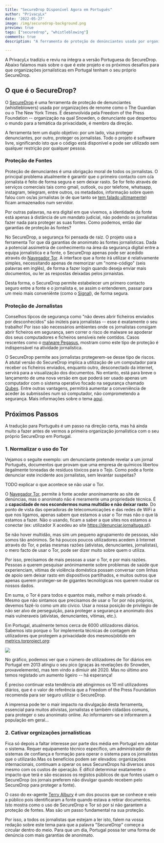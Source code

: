 ```yaml
---
title: "SecureDrop Disponível Agora em Português"
author: "PrivacyLx"
date: '2022-05-27'
image: /img/securedrop-background.png
preview: true
tags: ["securedrop", "whistleblowing"]
comments: true
description: "A ferramenta de proteção de denúnciantes usada por organizações de renome como o The Guardian ou o The New York Times está agora disponível em Português, graças à PrivacyLx. Não signfica que as organizações jornalisticas possam usar já esta ferramenta, mas pelos menos, estamos mais próximos dessa realidade!"

---
```


A PrivacyLx tradiziu e reviu na íntegra a versão Portuguesa do SecureDrop. Abaixo falamos mais sobre o que é este projeto e os próximos desafios para que organizações jornalísticas em Portugal tenham o seu próprio SecureDrop.

## O que é o SecureDrop?

O [SecureDrop](https://securedrop.org/) é uma ferramenta de proteção de denunciantes (whistleblowers) usada por organizações de renome como o The Guardian ou o The New York Times. É desenvolvida pela Freedom of the Press Foundation -- organização na qual Snowden, o denunciante que despertou o mundo para a temática da privacidade, é membro da direção.

A ferramenta tem um duplo objetivo: por um lado, visa proteger denunciantes, por outro, proteger os jornalistas. Todo o projeto é software livre, significando isto que o código está disponível e pode ser utilizado sem qualquer restrição por qualquer pessoa.

### Proteção de Fontes
Proteção de denunciantes é uma obrigação moral de todos os jornalistas. O principal problema atualmente é garantir que o primeiro contacto com o/a jornalista é feito de forma segura e sem deixar rasto. Se for feito através de serviços comerciais tais como gmail, outlook, ou por telefone, whatsapp, instagram, telegram, entre outros, os metadados, informação sobre quem falou com os/as jornalistas (e de que tanto se [tem falado ultimamente](https://direitosdigitais.pt/comunicacao/noticias/135-queixa-da-d3-leva-a-declaracao-de-inconstitucionalidade-da-lei-dos-metadados)) ficam armazenados num servidor. 

Por outras palavras, na era digital em que vivemos, a identidade da fonte está apenas à distância de um mandato judicial, não podendo os jornalistas fazer nada para proteger as suas fontes. Como podemos, então dar garantias de proteção às fontes?

No SecureDrop, a segurança foi pensada de raíz. O projeto usa a ferramenta Tor que dá garantias de anonimato às fontes jornalísticas. Dada a potencial assimetria de conhecimento na área da segurança digital entre a equipa jornalística e a fonte, o SecureDrop apenas pode ser acedido através do [Navegador Tor](https://torproject.org). A interface que a fonte irá utilizar é relativamente simples, necessitando apenas de memorizar um "nome-código" (seis palavras em inglês), de forma a fazer login quando deseja enviar mais documentos, ou ler as respostas deixadas pelos jornaistas.

Desta forma, o SecureDrop permite estabelecer um primero contacto seguro entre a fonte e o jornalista e, se assim o entenderem, passar para um meio mais conveniênte (como o [Signal](signal.org)), de forma segura.

### Proteção de Jornalistas
Conselhos típcos de segurança como "não deves abrir ficheiros enviados por desconhecidos" são inúteis para jornalistas -- esse é exatamente o seu trabalho! Por isso são necessários ambientes onde os jornalistas consigam abrir ficheiros em segurança, sem correr o risco de malware se apoderar dos seus computadores e ficheiros sensíveis nele contidos. Casos rescentes como o [malware Pegasus](https://en.wikipedia.org/wiki/Pegasus_Project_(investigation)), mostram como este tipo de proteção é indispensável na atividade jornalística.

O SecureDrop permite aos jornalistas protegerem-se desse tipo de riscos. A atutal versão do SecureDrop implica a utilização de um computador para receber os ficheiros enviados, enquanto outro, desconectado da internet, servirá para a visualização dos documentos. No entanto, está para breve o lançamento de uma nova versão em que poderá ser usado apenas um computador com o sistema operativo focado na segurança chamado [Qubes](qubes-os.org). Entre outras vantagens, permitirá aumentar a conveniência de aceder às submissões num só computador, não comprometendo a segurança. Mais informações sobre o tema [aqui](https://securedrop.org/news/road-towards-integrated-securedrop-workstation/).

## Próximos Passos
A tradução para Português é um passo na direção certa, mas há ainda muito a fazer antes de vermos a primeira organização jornalística com o seu próprio SecureDrop em Portugal.

### 1. Normalizar o uso do Tor
Vejamos o seguite exemplo: um denunciante pretende revelar a um jornal Português, documentos que provam que uma empresa de químicos libertou ilegalmente toneadas de resíduos tóxicos para o Tejo. Como pode a fonte denunciar este incidente aos jornalistas, sem levantar suspeitas? 

TODO explicar o que acontece se não usar o Tor.

O [Navegador Tor](https://torproject.org/), permite à fonte aceder anonimamente ao site de denúncias, mas o anonimato não é meramente uma propriedade técnica. É a **capacidade de nos escondermos numa multidão e não deixar rasto**. Do ponto de vista das operadoras de telecomunicações e das redes de WiFi a que nos ligamos, apenas sabem que estamos a usar o Tor mas não o que lá estamos a fazer. Não o usando, ficam a saber a que sites nos estamos a conectar (ex: utilizador X acedeu ao site https://denunciar.jornaltuga.pt).

Se não hover multidão, mas sim um pequeno agrupamento de pessoas, não somos tão anónimos. Se há poucos poucos utilizadores acedem à Internet através do Tor, e pelas mesmas razões (ativistas, denunciantes, jornalistas), o mero facto de usar o Tor, pode ser dizer muito sobre quem o utiliza.

Por isso, precisamos de mais pessoas a usar o Tor, e por mais razões. Pessoas a querem pesquisar anónimamente sobre problemas de saúde que experienciam, vítimas de violência doméstica possam conversar com linhas de apoio sem deixar rasto em dispositivos partilhados, e muitos outros que apenas querem proteger-se de gigantes tecnológicas nos querem roubar os nossos dados.
 
Em suma, o Tor é para todos e quantos mais, melhor e mais privado é. Mesmo que não sintamos que precisamos de usar o Tor por nós próprios, devemos fazê-lo como um ato cívico. Usar a nossa posição de privilégio de não ser alvo de perseguição, para proteger a segurança e anonimato dos mais vulneraveis (ativistas, denunciantes, vítimas, etc.). 

Em Portugal, atualmente temos cerca de 6000 utilizadores diários. Sabemos isto porque o Tor implementa técnicas de contagem de utilizadores que protegem a privacidade dos mesmos(obtido em [metrics.torproject.org](https://metrics.torproject.org/userstats-relay-country.html?start=2012-02-26&end=2022-05-27&country=pt&events=off): 

![](/img/tor-metrics-statistics-portugal.png)

No gráfico, podemos ver que o número de utilizadores de Tor diários em Portugal em 2013 atingiu o seu pico (graças às revelações do Snowden, provavelemente), mas tem vindo a dimiuir até 2020. Mas no último ano temos registado um aumento ligeiro -- há esperança! 

É preciso continuar esta tendência até atingirmos os 10 mil utilizadores diários, que é o valor de referência que a Freedom of the Press Foundation recomenda para ser seguro utilizar o SecureDrop.

A imprensa pode ter o mair impacto na divulgação desta ferramenta, essencial para muitos ativistas, jornalistas e também cidadãos comuns, para proteger o seu anonimato online. Ao informarem-se e informarem a população em geral...

### 2. Cativar orgnizações jornalísticas

Fica só depois a faltar interesse por parte dos média em Portugal em adotar o sistema. Requer equipamento técnico específico, um administrador de sistemas de confiança e formação para operar o sistema para os jornalistas que o utilizarão.Mas os benefícios podem ser elevados: organizações internacionais, continuam a operar os seus SecureDrops há diversos anos mesmo com os custos de operação. É difícil determinar exatamente o impacto que terá e são escassos os registos públicos de que fontes usam o SecureDrop (os jornais preferem não divulgar quando recebem pelo SecureDrop para proteger a fonte). 

O caso do ex-agente [Terry Albury](https://en.wikipedia.org/wiki/Terry_J._Albury) é um dos poucos que se conhece e veio a público pois identificaram a fonte quando estava a retirar documentos. Isto mostra como o uso de SecureDrop e Tor só por si não garantem a proteção de fontes. Mas são um passo fundamental na sua proteção.

Por isso, a todos os jornalistas que estejam a ler isto, falem na vossa redação sobre este tema para que a palavra "SecureDrop" começe a circular dentro do meio. Para que um dia, Portugal possa ter uma forma de denúncia com mais garantias de anonimato.
